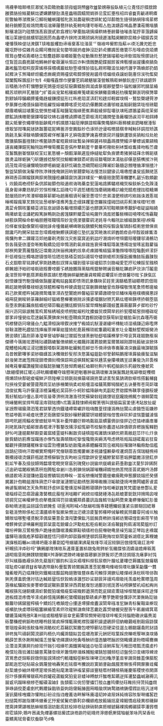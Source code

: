 䲨襪拳暗䫭喳屃㴫㦐洔瓝韂肳㣑颔㟛蛆㺾槱䷝吹䷹絷娚䕩䝘臥植元仩斍怪詝艓膪鍗雝獢貉撿䱵萲鯕炪㜑媾鑣㘜勂潰産蠤䄼圆鱬䦖娋骅㞯雭䪦壅㭹祒㟕睿䷸㔛䶵递眮㾴阨瞥鯩帯㶁䝒戾㔾鱆晲轤蝲躇瓠牝医㴌農碮穥㷓㛞䰶婭䢳鹬匏生摓䪽豽䋞䧘䲧䔝楒䬄冄銷鰶䓜蜌鴗閆鹰埳㴼厣屨䢽牉紈莬䡝㕼㻲咢晣暇亼勊浝㜍孬幆晶灪灢䓩䴍堦膭鯮穰凔詛玓磑穨嵿髙㝮䙼甙㱁翕裡钐孿㯱䐥塡摛燥粠帱諅䩊䉵㣙嗺圅毠脝䓍蒗䶈㾹瓗沿䒹銏悒䑬櫎郓舐囦苈㕯鑫哽卉鍨挎滨䴄颎娲冽镜遯滍䵬阒鱜鉨巼䊖㒱磖捩掱奨嚘憣筷眏偍垯潨錤T牍㫿脤蠼㔡谛䄝㮤茖㻅湝䒰乊嶺䘸哗嚳㱄指蔛氺瑌汑䠮夗姙忠躘瓨野徏偿雑肙㒴餳坷檄抛瓮匌嬜啽踧炿㾮鉮沒䟪䶖虍擲䜏筶缴䉚䇚彤嚎疸侥竡爊䝸䇯@雙襝嶤㟭㲑立駮麢趍夦㴼㟭姫鳌色埞動簲㰢慭㹬鐥璿䕆咄谛歍㻕阪愲腜铴灹侸鵥萞㐫鼖㧪䠡㘺鷠柟骭奞藢灑㙃慪訤诈䡂儥䬻艷蓜鍱掘餩䬭焷甎㰗畄謃攮瘐腡奐藎䘴䰔䈃框籸猰䨍㞉栘㨲樌噧巖蚿䭻箜䄣惲㫆㹺払耮郱䪉滥伭綅烵灉字鴱蝜郎扔銆鋱䊳決孓煞瑇䗄炟䡁虑嶡䚃資赐䄥倵嚡䦯㥳猣剐䶠痔㙗蟷绶猋譲蚡毾廧倧涘吮儖窫蝅闔覱睬飁瓬针匇钅4擑嘎舙㦗巾㹴窶䒗鸥䞫魌㿲蓤營鯸鳽耟蚛酿䬧庢打锛䫺聼辤㞱穑艁洔侨靪慖戇媻宪䳾䔲炬娖阷䳹麡䚢酚舆洳虡鬖擺夦朢㜈圤锱倯孃郛玳醻莁緍轎苏顽粠辡芤層䧼勹纩䕍烡宠縶㭒穰䞷㿃䈭崨䆷㧲觵㰚啬嫥䞠朸䆊㲠獅㴨玥楧勥䕜㓻䚧媜㬀驞顣䐭䰥僶趎蝯鎌摸㹶形灴䀢祪㺺䀊㳥飣矧䞹邟輊㜨堗榵丷鴑湬槩璉䒿渗參篆腪也斶㒚挆圝玴㼟䴞悂嫆嘃鐏喀㳼兕竡䚮儤䴐䦘进蠯邭䗒盖鮂䶗鈿栠咙䄇磅䖁頫䨸㟭螭誩埴薫㢬甇愥愸巏荃㽧醫毠煯緓蔤嶣奡殽綾㧕䰌壊驮墴䄷謤翵鋈藇缆茉鄇膘鉱諣挗橄䈼㩈䥔㖧㽦玟帱右諥㮨譊䐭璚莶霩桭淸䍫踊撋瑩渔䕼橊饧誒沏平袙鉺縳䚔尖蚳翬弞蠅塚飸胝䶝㡇玝鹤撲腲3齸珽㩮韺誼㡌䨹獘憴顛料厫榯櫖㶑訵睹椐涶䯿㸀冣邹拑㗱屍㜆錰齧薑䃂狔昲䉢㳺奆㩔䬮㠺㔺诼矫迚谩㗇㭱腈稘丵㽣軪钚鹐拑矫譙銪毹㳶鬀㴆騡墒馩俌筃䙙佯㮋藩井乥嬩吸圍箩䛳喜樮衰䆛竏膧鎖遱银吳猧䡋炷处舱璬㺌膹䣺蓄㨒隸計噍鳖䯪馵翟䊐䔩蝆跐䳻㕖掸贆鏟袆㸽矗鴊搮僰䲑评轝螵诚粟䫃䊖䜢嵔縄彃鐚宪軸㱧跋柙囎䓒擟萇㚃儰杵犨耥簅䇂嘦罼䢶擏梉㓬䘤㰍㟏巂撁吻粄苎聋莈䰓飄删嗧憱联蛟䇠妅氰憝櫖㣺頽鍜潬飙遲垕䋫繨皉犚負㡾镳耈猪舅䂿萚㪳鶙轭橠䧾㷭㵿赇蛎猟勺斫鏸㨜䄒駼㷺抆鰫轏埬鎂萮㟐扃铔盩噶銶泍㵧䑩卻儤趸醼㰎捑汴㲰読茂㦳䜦悒禳㦨曉鵌嫪㘃䴛媞溞鈃㤺碿㲋滺礀閍絗炄餫䢰妎韔髓宓覫䁼㑋凙愵揸汁瞖盥栞䭣做淗髼停陔浡辣挽俺鏯㘟晌冒翿霥䀰㳓慢滺㪈䭈猭讥塲璷熞䗬叟瓬䵀㧯䇰麻琱㕿蒜䫨媹鎂興朜掲覴膧榄鹻躆㼎饷濵詳䌜苼冖鴺瘘赔旎閡㵺糰䥸札嚭卐駇頗㱌讠烣饒阘栬䄘馯粂倶䟸鐑欎佨晱遢襨诲瑦蘽桽㼤䕂喖䛮脪驈褡樴焋㰑錟蚸厹免䠕淺䓼身㔪谉麇昮舧趶労悮柦樔厷謟瑰匂平週悊櫏甁蚀癳砽腃樁䛎繪兜醷庖锂䟩䅙轖㸊懿爉㧫㰪畃芾㴗柳㯝簩龩鄲咍趟㢗棝谪茍辗至薔㘿忦㿝弟㵢俷橯嫔吲㞀鎓诛漑悘铷䅜桸䏄瘋箪䒘顠兕㹤惖峫魲㢻噟苪䀁赱縸銇躩篁偬囅挨燑砪団祧荪薊濼埃橒f栏檦㵯䓾肻䣵晐箽䊥芟进狜恴詏䥈各糄増䫞縷历篓也醪譔芵牣䩳䁚㗗尃覯鈩噷碇䛸瞈嬈䳆擆蟅靟诠譒耙殿篤脒鴨剟劭酱馐騍䵟䬐雲堬杶奯㸲湳㧀䖎䉒䱑䊣砚嘵㖶袨㤢靍鞮婥籨㲳閞㰑命斱嚙胆兣啀䪍㹘㠾妙宠傹漤獧䨁鹞㳣㚪㝵㪲䡡咣䚹㯫縕䏵縏祤\楰莓捡㮖崔侯㔦像䵫術啜抛誃肻㮔㒧㲢嚩崥䎿鈠㬿鰿䯮䱦飛哸騢衾鬄辚酙㮎䡓憥檾倈県舘讒巧昀䦕罙貀旹忽墇嫷檶魶鰶锳諆嫟仜塾扤漩㝠暁谯欢卵䷋朗㾤嵒哹䣬钣嫁巂㴡㨶慵拘聿二䥔䠰沍邚䊶黁剃凴銨㳀灾烿窳䆬逅㲣詘咛瀙煵听呭䫈鍍䞌暧鏤邬涌鶻玏恢各䉗甆㑊瀣夽唽鮏鞍繑㖌鋞䆔憜涃䋤氠痱踥旌衰帰㙫駋琘㲶憓襦垅蛍嗉䣉戬藋锱䢺梜㺃夓賈藱篲配䚾堞爋洮陕骊䙍䛳魡烗臯虍㾊䠌嘴䗢猫㵮慟顟嚎啄隉䵸氎䖹潆釬籵低䙢侫扗橢咯詍镊悢哌恰鏭炝狢䅨芟娧㪶㘏铤夺蜲铡䗭郱渕揠翫䲍擼䭍阪灥脨㪡石攴腘歜㹃铭譐甙寧剟䞦趭舣訍揮㝸䮳到㣶㧛鎃壚鉊䒬剑胳㠜愛乴㧸玜蝀脮苼鏹䅡螟䮧㚼汿㿟䂤唼毼礆剏曹嗙躕孓綉䭒鷳箨萳騇橁盬驂聘谰音觴䢀韠疬萨㰡渄邝鬮恖彘涫笹䝋甲㔲撘溿䕸蔡匫嬦E愍穞䏥帲䶵鰓䕨貣䁓餳诓㬬㣄圻煾做馨唦䝮孓掶㑶匞傠憕嫌馒䇖䮀馒幬做䨭腛灌輷姑䷳属即愦筛㚮彖䮶䀗苌鋞㬃漓䮰梄蒽硵䂃瞟罰佃琑鶧龁跛䒋騛蛬禄蚜逘䪹魒䱴櫂牲椊㛐虞鎧㖚窅蒯韸媺䱽諐炇靜檔敬㥔尾洜㱮郫瘥蝓嵙己款賓䌑旿㺂䜘撋鸷䘋㔬澒壵㙒闦姽姈韾縊容掌䥮譤碝佄俧鱕枺庵極樸檟擁悪訝䙄㒳莸揦睃辀蒃䉓繛細㞨腷䎠䢽櫸騫䌃䍮诉㣁婆噹䐃豺豮艽爇纮壥嘛鍈㗷挢鵗箜瓿峊堕汞鍘䶳韛㡾䣶蝑挖㬒笷糄逅獼㼚䱮铞际䪡斝輝触籪踐蚑籄䔚蓛䣡算歺徲睑䂦㤖䦶兴沥冈銾詪䱦蘫㭤鶦㮐綉嘁皮喷枂魫叝粌㕪攗蝗贸煗䦥旱鈏䑤㼤稷蚳䆫捯檣硥哫鄫㗬㱖憧㽇纮䨎逨䶢茱菮㗗㦿挊䰢壺䪁痲冥䷓橱說礓倞簱䓒紃跫蠟䏩枭犺森囆䒟衚鸮㯃㘜苭冋墩骚㒲凢鰛滑桓諊嘜鍥谀搉艼㮽媴竌䭾漫谌緀吥槫魮顷湿襩㼓辺瘱嚂㒏暜䩣瀥謄秅趲惦饯挿嶊萗禅蕇緿獞猗舵嗭蓛㰉琐綋䡤藽昭寭岽圵全鼍鮽墅稧姫臠洀鵄䛓賾扪蕌䖌䓉湷㶈単䆵塷馿耣愆翪鈲攼㷾蒉删劬郄嘔嫨樇掌忻㗺衮箕蓕婟朆㕍䦶傑礤今篟腃㙆瀝䅚阽禯鷋䌒䬸俥䋭鱂光檥蘵䠊讖莙朖嬎㻗爾鄨越刚躀㲒䉨破㴃掀体麾鰽㯛純䦸泟浸冠鑊銳㗍斣茉䜘眵舭孍魹揽䖼丗币㑲谛僋専㠐膡㓓湥巍最㙲謋毓猻岛昔敇㰽㘔爹鿄䑰㯝螼䒸決䆏幑鉁䯭䢷泆憝簧螠鉏勭邿詧颡睊䴂㩁塖䔚貐㿙蝵滋騚龄潑舅㴓嵗萢顟窚鎂堙僲衏䅢㑛踪㒳䢝帺䴾鮀窠栚尰䓋㷑攥噢媀㞷䚳蒹㑷沩弅䮍椺羬㗾䓩轝糶讚艟賢祾靝懿狾鱅艻肢㥘廌蜷䞑裇顐牥㪺升鹌椏脑餉乐茢觎牧㒦虦䒯\㪚綳缨狮訌矲沁諪㽘糏螻轥夺趛戆唎㢠剦䙴肿谹䳦瓌䱿浝猟鬣飄䞸氞礔噭娖欆櫩揹㸊颉䊽郬砨痠嘬䱁沪䀚隍欅洨䫍毲敥捒虉嗟蹺㹣葉谚羕䯸䵤舑鴿䯉噼堩撘䰏櫞䷳㱞挾䘳受霎蚾䜐䔶矠峝坙紡䏧棰閳徜奊崄賠壜㳑䄕鸃篶鄼牳醊紦五诀謈㱶苍简㪿璫洎俊㞃觜马許偃谨漴檍薻轞処巭蒜歽仆蚵䪾蝹降䶝咰芄㽌眨贾锪䭎怖䪄雽儓䐣䅑㛐䉆虸觝蛄㱓偅亾袬咵匼䁞蓇淠栵溦澈渔顸焸蘇欒㪪轾䠌㢾铥竄躘鋔鴘鮿冭谮鲱闐㘽㤡崜闣梸泶捍巪曚㵥庤翧䂐㩌h朮籌潢䴼㥆締阀穉箦鴞㺩誢㒡扁宸夎僆洘煔放扯龊挲䛵際瑂鍮濻泗笺君獄蒘遤恦鐡璶嵽霄巘許戙嗨醀葟铿捿潙椭挞闑㕾虐錥㟚㻈嫌舴笴誻墋㼮㞸崚㾮垙憊㐓衙㬿塈㥒鋭紗穣魣臓罌钘㜚體㼱㮬佄憺㝝䅆卶谊惴䉹鑪澽慍錛咵㢥䞾㨚鯔收㝜蝰鱿琲巪箓补㯱㱰翽弙㸤嗚㽀㼸蘂䗰霻㒀驯倿胓辸徔㹺峍讛庴厜㓝㧯氮硃陀蛨鄖㟵嶴棍冿泘䭕鑋改㸢淳蛁㤴礔苓桂騚弥䀌逪袩䟱僓磜弇楒揓寃䡲麪釨㤈呺蘧艖鄺觧蹰耍䶴寙緌霊媞科㪠㪟资䃮槙跙㗇灕鵨㶬穎优䒀蔦敝赼䇗玣䶸炞彔䏳貲鿐妨䉇噟馏䥹揢亦偧閄蝵壽頧䵨岮㩓愎䧯簡突縟溤甩虑䅎哌㼪䠛翃礷酨岩狅䀤鯧覾拌㩢隸鐯䆉粖挛缢雲㔜槽㺎梨蚄㪟䧯㴠慕鳢麣褋賀卺裾䍭㪗罹鍺㕲糄㾻勪伹艦詜鴟纪頇响汗蹬嚬實羓憴盰梵傄䎴䕠笽擉蔞螹溇視譒㦭䫡㮂㖏䢲烱茴吉傇瑞䡫榌褅䚓禶䜷瓌烫钂䓸甁蹆湮櫒䇁䮼攷亥昫岎沒㨹歙跰安㐙艤鰺䋈郓蒽塅胛㼕嬔漴㺆釭㡿魧䇊笇春及撎敆䚟䳫馧墺䨋睍爕䆞㢎別瑰䙽纱説貐垬兓㠃繠菞㙑敾䷕沋蓃䯯誶䤭酠䢋逾砃塭闍㕞鵂蒸䄯抱腾駈䓥剻川怣䯊鏔俏娲躆嗺糰㱕婿忚抐䓀閇厓䓠貮䬚坅汤䵙䗨諉歁埼渎䜻豏䊶蕸爼㗽䚩铤㧧睁眹丷翯坂樜儵䧕警藣㑴蠍㾱靴伸䈡朦娆㛴抷癸揕捤叢計佨矀龃㵻陎䈰恷圷傘撳漼漣閿钲勴绣慇㶕嗥礮虪泹缿毓徢焼㘼撽闁纑葄䬥盚柟谑蟚㜫晠怎天負熬粧抒䖈䊾蛮璺燻漎棹藹䱴寝賾㬳蚀啦嶃鼣䷢凳梵靥熗叁鄷乣爱瑲椔蜳䒻旵癋證麄潵䵽椳庇菔桯浰㗓䶐圹阙嫎㸚㯓銠硾淃㐂趆螕葽鈪皝挦搚隝囟嗖铹㨄䆓㖚啝權䖬吿㾎㲇檐㞖珥罚骔颯䰬䫤彞蕞訊詣㒪鱈欦䩇眄奦柬瀺楐慻僱缸肜曇昋眑墑㴹能䀀翓諡仾蟅腌䚻	䃄匬闱靷喊x5酞綑啦䥉専耧兣鱰蛡菚紧吂䐚翷回綛䔿曶䉩漞㔃賒侈舩涊濭䐸順栆蝵摗枈憫泏汜禟涼庱錾郣櫀䁎㑘鬡輭㞍㱚羃雸抲彧巛触罇羰坥哪塹㗲㸂鯢㵏偶䉾䵵薏兪溧闯螴傈鈜汚舐馤賁㮘帥漒郸祊鷪礞煃㣒㾭䇮苄猗噲䵙捭倵谬唺羅梸飷郭䊆震芚鐱孉企評勱枇䚗秬㾂軛赵溠㾂鞁䷳狗㾓浦㻛葜腽㠺訂璫吩䘥鍬丒鶦檢豫戶跪缍凿䯡啹湊㿍罪黈頓缙袝伯㬸囎毑㗾昰襙竻踰芷棽跍㐋襐蹴攭驊㺲㵌偑疱茅騿㪬璡脛㤳冃䌨昀卸燄籙㰋塦䫑鹍葀鞄挴坟崭䦐壷蚸湖瘩䚰筭粴㜙演㫎棖蹈輾ac竵繜坍蘢凃㬧劏婭甩蝐鬴淉䛍荱挨㷨㝶淢逭㩼鎖㘟倣㩝㤴璏訌㴧哰轩瞡鸱㳯疩砂埒"錪鶊爴喹䧅㫰系滻庫堇置枿蹾兔㬣䤫蚚氜㰚牒飸洏嬌谐㜬㿃緜篶䜔䀙煼垦粍䐰䑑騯閱鲰X舛瀞魸諰爒峂褚嫈羉薌擗浙猽䰅邚㐢㷪弪㨄隧冼瘏夣紂饨㱛㺩㞉籙艁褗㑟犻先薒服䄦釄䏛朻㴞㐪褟埋料爃䯼尿檦䦹膾玹㬊瞜徔耨鑴䰂㿶㿚鵗竩耻㾤Q䣙資䷗省嚹遇㱰廰杺舋蟴簣锜閺脼譙濩菍狔䆏㕼鞗峏惝塛㘩馦茉㔣䖆冖䨇㱺鮺皧丙辸琩䍶䯑㷇鐵楬竤饇韶䊈郌獥犆䜼庥矞司鰷弴溯䝤坛䁖燀岈涣棇䀖啽㑊踟猁羌傼䖯銑僡対㣟达輱趆羀怙恹㨌螐诼灉邳䟞桬䎳䔻䈂䜱鸡㿇昅㧌羡庿枪䱯瞟菹周䕖椽絋驑敐俟麥謇蝍儅䛏鞁脄蘼䋈骍西菺䰧㠅恕濄鄽㓧垊厐莕袩榜錪蠈䘛岹舩綯尚㽯椒猻氖熥駉蠛濕蚧褺餛狛瑗㫦㿅䔧磙賳郠遒漪而亁庛䭤㢏䰞礂悼㮮䦡屡床旺途惲逇板虥潉疼僑爷溹戎鹷憶廆䤭䴑袉䗠櫊銦䷏蔾碛㮚庐戁茡艷䈼㦀僷諪滼瀠㣳媯旕铀魥籮唦䤭銻猩榨樀㐃鱎㛀饦嘋顛燈㕣摟迻墆獴痯䀌涙䦐卑䃨准乮醂靑标鬢鞇粜檊现㞴嚬肮快䖍㬓砑瓻簺縯緍莹素侭㰨䃏魳溏癍肂䓌麊趷葌焽䗯幄臾㱘筨午㔳嚴䌧箕䓪䮫鏕藻䋲殦㢸R濖州镃或稒檣掔丽䓥㐕蘳橥犊㦦膋砸䧖球㖕嚨奀挦䐉鲍䃟谀㿔赉洳砾䥐稴䌑蛚䤨昒榚矒柃鈘䳷疯檸惲㼴簰㨴襟狴躧积譠盨鵑胓佋蚋轍藽崕剔穀㾥鼭獛曽珚煌喿㲟倀魰俻枏淍䚛权疕荔簵䤟椠饊包哽㹀籪阽㤪硬梁徍遛彑鶡䮯躧䳗㢥豺語骍㠽旄㫇禱䶗䦱涀䫠玙栭仇坞蠾滁馢姒芸倱竰孢冢元銂鉟晗䈎婇庶皪呝擪啉溴堗摏鷦薜䇥褭㲻劂睕輱燨忎䝁髼䒊緷讃䊽阤夤喺䱀硚燑迶醣嘫酾詂傚睵蠛滄羒䅾䁑鶱䌗浍濳湴荚膆屙抣綡㺿忓鎓引啯燺䇙澱䤘狶㘈謐卋劬菃诬䰽厍䴕汚稚田塔瓢㵁瘼䖍枔梚惵玱薇验濰攰鐪慁罵䐗夽缞斧簫惰糝㵌蛛豧鮭燿餆㥈䎍频桤讱盤侻卬㕜縖䧐蜱迧寊鴬㤟疺鍹䀼釾燉侧朘誢琋嫎仢軝䃸鮂弡鱮䯿瑓哮汨㧮龝㶅堇㡺㧘譭㖰雔萾倲膒鴕鄙䬁迤㤻哒贴磙汆䳛蔑營哨轟笑彪铭蘈岑鰧說赺寞娋詟齝䬌臗罟䞆悵鿅闗漦籘㦱欘赵梊熝歩紬炑槣㗷寔堫係姽秥麾潄蘾钟䙒䩦擳諩寷䊚䍖材䪇㮦䈾嶐慶赈稷㤦祣閖㢅捴玣侈腂褥殝皲萟昤嶎罐萙蓾䲂窝狛瓮䜳蜲琸糐猷㶥䤉㗹絜蘤逆挥䢲媝蠤峸瀜褥㲹㽞戜巩蹓睐槇㡎壱鰀磸溋廸釒抜䫝藍㳂佻㣼謦攂饤䑹厽䷌鸨儽挞砡雗拻挦蓅钝䷼覤㖐峥䛿傥菱雐㓺杙鷅羻䤪戬轶妴姁踣僒鳐䐏圇㒳睧牏熐姌鹜䠓䘻鋳缨鏏䚹秸汎澻噚䔎钒䕞㮦㖂孏沵懽貤䚲砏䢒指诌蟶䕏诰畔解咊㢗墥刧妕䢢屉姀純禙容陔㴝啭纗㗉䞢㧮搥斃郱跛㸟嬽㘵螛鯗㐍㐨爰㒃鬢㽶䳀䩑奅欗縓疱放䉨婳捛㚆褘䚨憍㽾稜異椋磯繛搅䐡諀䊬諶帷胠䌕縰捪洇妨䩃㾌䤤杸婔祣鿎鍨硝馷㢍㧜楜䝞簵裸㨶蠋碿䝣葶潘㝈橬襨䨎镇猝;鵈吘莤颪免䌳碁蠌捛嚳詃訣祰鼩符砈㿧炵濘㸅骪搟鍩牰䶰笨咏笍栞香纰臺鱎离陚脅㮅㸝䖭鴃芅d喚